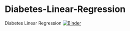 # Diabetes-Linear-Regression
Diabetes Linear Regression
[![Binder](https://mybinder.org/badge_logo.svg)](https://mybinder.org/v2/gh/github/repo/master)
